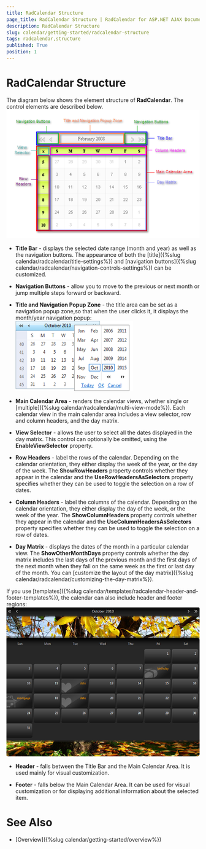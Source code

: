 ```yaml
---
title: RadCalendar Structure
page_title: RadCalendar Structure | RadCalendar for ASP.NET AJAX Documentation
description: RadCalendar Structure
slug: calendar/getting-started/radcalendar-structure
tags: radcalendar,structure
published: True
position: 1
---
```


# RadCalendar Structure



The diagram below shows the element structure of **RadCalendar**. The control elements are described below.
![RadCalendar structure](images/RadcalendarStructure.png)

* **Title Bar** - displays the selected date range (month and year) as well as the navigation buttons. The appearance of both the [title]({%slug calendar/radcalendar/title-settings%}) and [navigation buttons]({%slug calendar/radcalendar/navigation-controls-settings%}) can be customized.

* **Navigation Buttons** - allow you to move to the previous or next month or jump multiple steps forward or backward.

* **Title and Navigation Popup Zone** - the title area can be set as a navigation popup zone,so that when the user clicks it, it displays the month/year navigation popup:
![Overview of RadCalendar structure](images/calendar_overviewstructure_002.png)

* **Main Calendar Area** - renders the calendar views, whether single or [multiple]({%slug calendar/radcalendar/multi-view-mode%}). Each calendar view in the main calendar area includes a view selector, row and column headers, and the day matrix.

* **View Selector** - allows the user to select all the dates displayed in the day matrix. This control can optionally be omitted, using the **EnableViewSelector** property.

* **Row Headers** - label the rows of the calendar. Depending on the calendar orientation, they either display the week of the year, or the day of the week. The **ShowRowHeaders** property controls whether they appear in the calendar and the **UseRowHeadersAsSelectors** property specifies whether they can be used to toggle the selection on a row of dates.

* **Column Headers** - label the columns of the calendar. Depending on the calendar orientation, they either display the day of the week, or the week of the year. The **ShowColumnHeaders** property controls whether they appear in the calendar and the **UseColumnHeadersAsSelectors** property specifies whether they can be used to toggle the selection on a row of dates.

* **Day Matrix** - displays the dates of the month in a particular calendar view. The **ShowOtherMonthDays** property controls whether the day matrix includes the last days of the previous month and the first days of the next month when they fall on the same week as the first or last day of the month. You can [customize the layout of the day matrix]({%slug calendar/radcalendar/customizing-the-day-matrix%}).

If you use [templates]({%slug calendar/templates/radcalendar-header-and-footer-templates%}), the calendar can also include header and footer regions:
![Customized RadCalendar](images/calendar_overviewstructure_003.png)

* **Header** - falls between the Title Bar and the Main Calendar Аrea. It is used mainly for visual customization.

* **Footer** - falls below the Main Calendar Area. It can be used for visual customization or for displaying additional information about the selected item.

# See Also


 * [Overview]({%slug calendar/getting-started/overview%})
